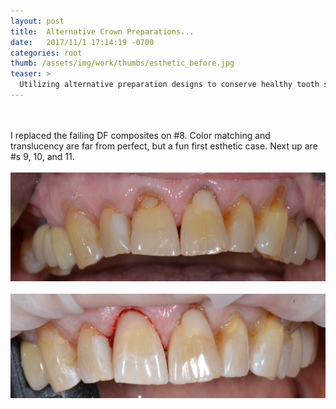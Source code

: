 ```yaml
---
layout: post
title:  Alternative Crown Preparations...
date:   2017/11/1 17:14:19 -0700
categories: root
thumb: /assets/img/work/thumbs/esthetic_before.jpg
teaser: >
  Utilizing alternative preparation designs to conserve healthy tooth structure...
---
```

<br>
<br/>
I replaced the failing DF composites on #8. Color matching and translucency are far from perfect, but a fun first esthetic case. Next up are #s 9, 10, and 11.
<br>
<br/>
<img src="/assets/img/work/full/esthetic_before.jpg" style="float:center;" class="mr12 border border--gray border--2"/>
<br>
<br/>
<img src="/assets/img/work/full/esthetic_after.jpg" style="float:center;" class="mr12 border border--gray border--2"/>
